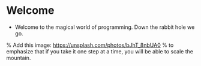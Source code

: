 # Welcome
- Welcome to the magical world of programming. Down the rabbit hole we go.

% Add this image: https://unsplash.com/photos/bJhT_8nbUA0
% to emphasize that if you take it one step at a time, you will be able to scale the mountain.
